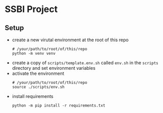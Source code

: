 # SSBI Project

## Setup
- create a new virutal environment at the root of this repo
  ```shell
  # /your/path/to/root/of/this/repo
  python -m venv venv
  ```
- create a copy of `scripts/template.env.sh` called `env.sh` in the `scripts` directory and set environment variables
- activate the environment
  ```shell
  # /your/path/to/root/of/this/repo
  source ./scripts/env.sh
  ```
- install requirements
  ```shell
  python -m pip install -r requirements.txt
  ```
